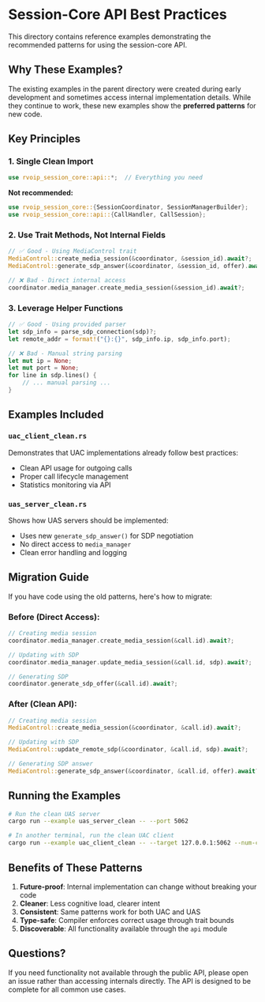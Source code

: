 # Session-Core API Best Practices

This directory contains reference examples demonstrating the recommended patterns for using the session-core API.

## Why These Examples?

The existing examples in the parent directory were created during early development and sometimes access internal implementation details. While they continue to work, these new examples show the **preferred patterns** for new code.

## Key Principles

### 1. Single Clean Import
```rust
use rvoip_session_core::api::*;  // Everything you need
```

**Not recommended:**
```rust
use rvoip_session_core::{SessionCoordinator, SessionManagerBuilder};
use rvoip_session_core::api::{CallHandler, CallSession};
```

### 2. Use Trait Methods, Not Internal Fields
```rust
// ✅ Good - Using MediaControl trait
MediaControl::create_media_session(&coordinator, &session_id).await?;
MediaControl::generate_sdp_answer(&coordinator, &session_id, offer).await?;

// ❌ Bad - Direct internal access
coordinator.media_manager.create_media_session(&session_id).await?;
```

### 3. Leverage Helper Functions
```rust
// ✅ Good - Using provided parser
let sdp_info = parse_sdp_connection(sdp)?;
let remote_addr = format!("{}:{}", sdp_info.ip, sdp_info.port);

// ❌ Bad - Manual string parsing
let mut ip = None;
let mut port = None;
for line in sdp.lines() {
    // ... manual parsing ...
}
```

## Examples Included

### `uac_client_clean.rs`
Demonstrates that UAC implementations already follow best practices:
- Clean API usage for outgoing calls
- Proper call lifecycle management
- Statistics monitoring via API

### `uas_server_clean.rs`
Shows how UAS servers should be implemented:
- Uses new `generate_sdp_answer()` for SDP negotiation
- No direct access to `media_manager`
- Clean error handling and logging

## Migration Guide

If you have code using the old patterns, here's how to migrate:

### Before (Direct Access):
```rust
// Creating media session
coordinator.media_manager.create_media_session(&call.id).await?;

// Updating with SDP
coordinator.media_manager.update_media_session(&call.id, sdp).await?;

// Generating SDP
coordinator.generate_sdp_offer(&call.id).await?;
```

### After (Clean API):
```rust
// Creating media session
MediaControl::create_media_session(&coordinator, &call.id).await?;

// Updating with SDP
MediaControl::update_remote_sdp(&coordinator, &call.id, sdp).await?;

// Generating SDP answer
MediaControl::generate_sdp_answer(&coordinator, &call.id, offer).await?;
```

## Running the Examples

```bash
# Run the clean UAS server
cargo run --example uas_server_clean -- --port 5062

# In another terminal, run the clean UAC client
cargo run --example uac_client_clean -- --target 127.0.0.1:5062 --num-calls 3
```

## Benefits of These Patterns

1. **Future-proof**: Internal implementation can change without breaking your code
2. **Cleaner**: Less cognitive load, clearer intent
3. **Consistent**: Same patterns work for both UAC and UAS
4. **Type-safe**: Compiler enforces correct usage through trait bounds
5. **Discoverable**: All functionality available through the `api` module

## Questions?

If you need functionality not available through the public API, please open an issue rather than accessing internals directly. The API is designed to be complete for all common use cases. 